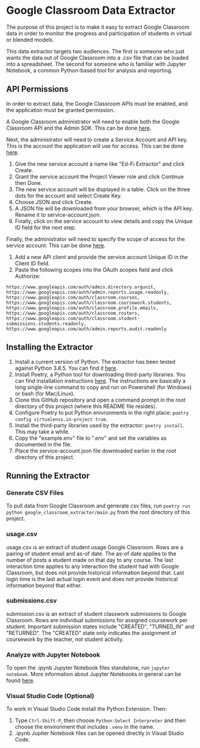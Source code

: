 # Google Classroom Data Extractor

The purpose of this project is to make it easy to extract
Google Classroom data in order to monitor the progress and
participation of students in virtual or blended models.

This data extractor targets two audiences.  The first is
someone who just wants the data out of Google Classroom into a
.csv file that can be loaded into a spreadsheet.  The second
for someone who is familiar with Jupyter Notebook, a common
Python-based tool for analysis and reporting.

## API Permissions

In order to extract data, the Google Classroom APIs must be
enabled, and the application must be granted permission.

A Google Classroom administrator will need to enable both the
Google Classroom API and the Admin SDK.  This can be done
[here](https://console.developers.google.com/apis/library).

Next, the administrator will need to create a Service Account
and API key.  This is the account the application will use for
access.  This can be done
[here](https://console.cloud.google.com/iam-admin/serviceaccounts/create).

 1. Give the new service account a name like "Ed-Fi Extractor"
    and click Create.
 1. Grant the service account the Project Viewer role and click
    Continue then Done.
 1. The new service account will be displayed in a table.
    Click on the three dots for the account and select Create
    Key.
 1. Choose JSON and click Create.
 1. A JSON file will be downloaded from your browser, which is
    the API key.  Rename it to service-account.json.
 1. Finally, click on the service account to view details and
    copy the Unique ID field for the next step.

Finally, the administrator will need to specify the scope of
access for the service account.  This can be done
[here](https://admin.google.com/ac/owl/domainwidedelegation).

1. Add a new API client and provide the service account Unique
   ID in the Client ID field.
1. Paste the following scopes into the OAuth scopes field and
   click Authorize:

`https://www.googleapis.com/auth/admin.directory.orgunit,
https://www.googleapis.com/auth/admin.reports.usage.readonly,
https://www.googleapis.com/auth/classroom.courses,
https://www.googleapis.com/auth/classroom.coursework.students,
https://www.googleapis.com/auth/classroom.profile.emails,
https://www.googleapis.com/auth/classroom.rosters,
https://www.googleapis.com/auth/classroom.student-submissions.students.readonly,
https://www.googleapis.com/auth/admin.reports.audit.readonly`

## Installing the Extractor

1. Install a current version of Python.  The extractor has
   been tested against Python 3.8.5.  You can find it
   [here](https://www.python.org/downloads/).
1. Install Poetry, a Python tool for downloading third-party
   libraries.  You can find installation instructions
   [here](https://python-poetry.org/docs/#installation). The
   instructions are basically a long single-line command to
   copy and run on Powershell (for Windows) or bash (for
   Mac/Linux).
1. Clone this GitHub repository and open a command prompt in
   the root directory of this project (where this README file
   resides).
1. Configure Poetry to put Python enivronments in the right place: `poetry
   config virtualenvs.in-project true`.
1. Install the third-party libraries used by the extractor:
   `poetry install`. This may take a while.
1. Copy the "example.env" file to ".env" and set the variables
   as documented in the file.
1. Place the service-account.json file downloaded earlier in
   the root directory of this project.

## Running the Extractor

### Generate CSV Files

To pull data from Google Classroom and generate csv files, run
`poetry run python google_classroom_extractor/main.py` from the root
directory of this project.

### usage.csv

usage.csv is an extract of student usage Google Classroom. Rows
are a pairing of student email and as-of date. The as-of date
applies to the number of posts a student made on that day to
any course. The last interaction time applies to any
interaction the student had with Google Classroom, but does not
provide historical information beyond that.  Last login time is
the last actual login event and does not provide historical
information beyond that either.

### submissions.csv

submission.csv is an extract of student classwork submissions
to Google Classroom. Rows are individual submissions for
assigned coursework per student. Important submission states
include "CREATED", "TURNED_IN" and "RETURNED".  The "CREATED"
state only indicates the assignment of coursework by the
teacher, not student activity.

### Analyze with Jupyter Notebook

To open the .ipynb Jupyter Notebook files standalone, run
`jupyter notebook`.  More information about Jupyter Notebooks
in general can be found
[here](https://jupyter-notebook.readthedocs.io/en/stable/notebook.html).

### Visual Studio Code (Optional)

To work in Visual Studio Code install the Python Extension.
Then:
1. Type `Ctrl-Shift-P`, then
   choose `Python:Select Interpreter` and then choose the
   environment that includes `.venv` in the name.
1. .ipynb Jupiter Notebook files can be opened directly in
Visual Studio Code.

